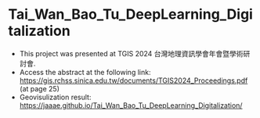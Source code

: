 # Tai_Wan_Bao_Tu_DeepLearning_Digitalization
+ This project was presented at TGIS 2024 台灣地理資訊學會年會暨學術研討會.
+ Access the abstract at the following link: https://gis.rchss.sinica.edu.tw/documents/TGIS2024_Proceedings.pdf (at page 25)
+ Geovisulization result: https://jaaae.github.io/Tai_Wan_Bao_Tu_DeepLearning_Digitalization/
